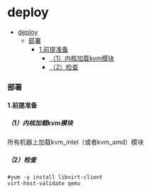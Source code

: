 # deploy

<!-- @import "[TOC]" {cmd="toc" depthFrom=1 depthTo=6 orderedList=false} -->
<!-- code_chunk_output -->

- [deploy](#deploy)
    - [部署](#部署)
      - [1.前提准备](#1前提准备)
        - [（1）内核加载kvm模块](#1内核加载kvm模块)
        - [（2）检查](#2检查)

<!-- /code_chunk_output -->

### 部署

#### 1.前提准备

##### （1）内核加载kvm模块
所有机器上加载kvm_intel（或者kvm_amd）模块

##### （2）检查

```shell
#yum -y install libvirt-client
virt-host-validate qemu
```
